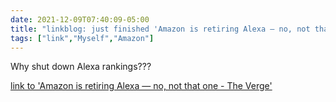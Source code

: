 ```yaml
---
date: 2021-12-09T07:40:09-05:00
title: "linkblog: just finished 'Amazon is retiring Alexa — no, not that one - The Verge'"
tags: ["link","Myself","Amazon"]
---
```

Why shut down Alexa rankings???
 
[link to 'Amazon is retiring Alexa — no, not that one - The Verge'](https://www.theverge.com/2021/12/9/22825744/amazon-retiring-alexa-web-ranking-sevice)
